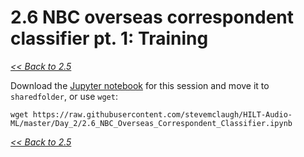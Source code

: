 # 2.6 NBC overseas correspondent classifier pt. 1: Training

[*<< Back to 2.5*](2.5.md)

Download the [Jupyter notebook](https://github.com/stevemclaugh/HILT-Audio-ML/blob/master/Day_2/2.6_NBC_Overseas_Correspondent_Classifier.ipynb) for this session and move it to `sharedfolder`, or use `wget`:

```
wget https://raw.githubusercontent.com/stevemclaugh/HILT-Audio-ML/master/Day_2/2.6_NBC_Overseas_Correspondent_Classifier.ipynb
```

[*<< Back to 2.5*](2.5.md)
